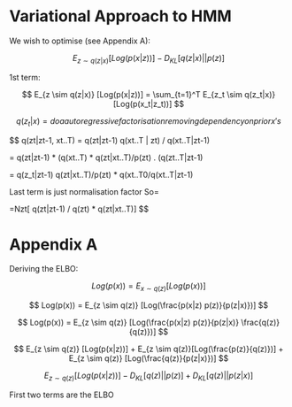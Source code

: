 # Variational Approach to HMM

We wish to optimise (see Appendix A):

$$
E_{z \sim q(z|x)} [Log(p(x|z))] - D_{KL}[q(z|x)||p(z)]
$$

1st term:

$$
E_{z \sim q(z|x)} [Log(p(x|z))] = \sum_{t=1}^T E_{z_t \sim q(z_t|x)} [Log(p(x_t|z_t))]
$$

$$
q(z_t|x) = do a autoregressive factorisation removing dependency on prior x's
$$

$$
q(zt|zt-1, xt..T) = q(zt|zt-1) q(xt..T | zt) / q(xt..T|zt-1)

= q(zt|zt-1) * (q(xt..T) * q(zt|xt..T)/p(zt) . (q(zt..T|zt-1)

= q(z_t|zt-1) q(zt|xt..T)/p(zt) * q(xt..T0/q(xt..T|zt-1)

Last term is just normalisation factor So=

=Nzt[ q(zt|zt-1) / q(zt) * q(zt|xt..T)]
$$

# Appendix A

Deriving the ELBO:


$$
Log(p(x)) = E_{x \sim q(z)} [Log(p(x))]
$$

$$
Log(p(x)) = E_{z \sim q(z)} [Log(\frac{p(x|z) p(z)}{p(z|x)})]
$$

$$
Log(p(x)) = E_{z \sim q(z)} [Log(\frac{p(x|z) p(z)}{p(z|x)} \frac{q(z)}{q(z)})]
$$

$$
E_{z \sim q(z)} [Log(p(x|z))] + E_{z \sim q(z)}[Log(\frac{p(z)}{q(z)})] + E_{z \sim q(z)} [Log(\frac{q(z)}{p(z|x)})]
$$

$$
E_{z \sim q(z)} [Log(p(x|z))] - D_{KL}[q(z)||p(z)] + D_{KL}[q(z)||p(z|x)]
$$


First two terms are the ELBO

